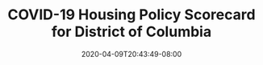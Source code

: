 ---
title: "COVID-19 Housing Policy Scorecard for District of Columbia"
date: 2020-04-09T20:43:49-08:00
layout: single
type: covid-policy-rankings
state_abbrev: dc # use state abbreviation.
state_title: District of Columbia
photoCredit:
hasSubnav: true
fbImage: /images/assets/covid-eviction-policies-social.jpg
twImage: /images/assets/covid-eviction-policies-social.jpg
socialDescription: COVID-19 Housing Policy Scorecard for District of Columbia
description: See how Washington, DC ranks in our nationwide scorecard of housing policies in response to COVID-19.
url: /covid-policy-scorecard/dc
aliases:
    - /covid-policy-scorecard/dc
    - /covid-policy-scorecard/district-of-columbia
    - /es/covid-policy-scorecard/dc
    - /es/covid-policy-scorecard/district-of-columbia
---